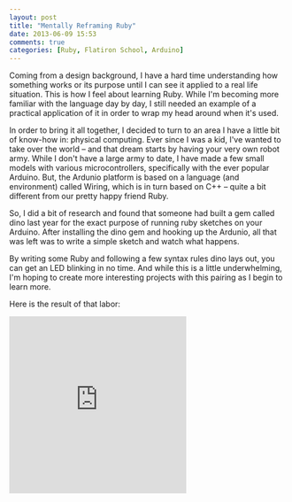 ```yaml
---
layout: post
title: "Mentally Reframing Ruby"
date: 2013-06-09 15:53
comments: true
categories: [Ruby, Flatiron School, Arduino]
---
```


Coming from a design background, I have a hard time understanding how something works or its purpose until I can see it applied to a real life situation. This is how I feel about learning Ruby. While I'm becoming more familiar with the language day by day, I still needed an example of a practical application of it in order to wrap my head around when it's used. 

In order to bring it all together, I decided to turn to an area I have a little bit of know-how in: physical computing. Ever since I was a kid, I've wanted to take over the world – and that dream starts by having your very own robot army. While I don't have a large army to date, I have made a few small models with various microcontrollers, specifically with the ever popular Arduino. But, the Ardunio platform is based on a language (and environment) called Wiring, which is in turn based on C++ – quite a bit different from our pretty happy friend Ruby. 

So, I did a bit of research and found that someone had built a gem called dino last year for the exact purpose of running ruby sketches on your Arduino. After installing the dino gem and hooking up the Ardunio, all that was left was to write a simple sketch and watch what happens. 

By writing some Ruby and following a few syntax rules dino lays out, you can get an LED blinking in no time. And while this is a little underwhelming, I'm hoping to create more interesting projects with this pairing as I begin to learn more.

Here is the result of that labor:
<iframe class="vine-embed" src="https://vine.co/v/bL2wPqIgKPj/embed/simple" width="320" height="320" frameborder="0"></iframe><script async src="//platform.vine.co/static/scripts/embed.js" charset="utf-8"></script> 





